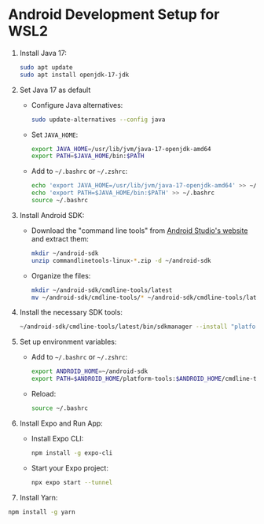 # Android Development Setup for WSL2

1. Install Java 17:

    ```bash
    sudo apt update
    sudo apt install openjdk-17-jdk
    ```

2. Set Java 17 as default

   - Configure Java alternatives:

     ```bash
     sudo update-alternatives --config java
     ```

   - Set `JAVA_HOME`:

     ```bash
     export JAVA_HOME=/usr/lib/jvm/java-17-openjdk-amd64
     export PATH=$JAVA_HOME/bin:$PATH
     ```

   - Add to `~/.bashrc` or `~/.zshrc`:

     ```bash
     echo 'export JAVA_HOME=/usr/lib/jvm/java-17-openjdk-amd64' >> ~/.bashrc
     echo 'export PATH=$JAVA_HOME/bin:$PATH' >> ~/.bashrc
     source ~/.bashrc
     ```

3. Install Android SDK:

   - Download the "command line tools" from [Android Studio's website](https://developer.android.com/studio#command-tools) and extract them:

     ```bash
     mkdir ~/android-sdk
     unzip commandlinetools-linux-*.zip -d ~/android-sdk
     ```

   - Organize the files:

     ```bash
     mkdir ~/android-sdk/cmdline-tools/latest
     mv ~/android-sdk/cmdline-tools/* ~/android-sdk/cmdline-tools/latest/
     ```

6. Install the necessary SDK tools:

   ```bash
   ~/android-sdk/cmdline-tools/latest/bin/sdkmanager --install "platform-tools" "build-tools;30.0.3" "platforms;android-30"
   ```

7. Set up environment variables:

   - Add to `~/.bashrc` or `~/.zshrc`:

     ```bash
     export ANDROID_HOME=~/android-sdk
     export PATH=$ANDROID_HOME/platform-tools:$ANDROID_HOME/cmdline-tools/latest/bin:$PATH
     ```

   - Reload:

     ```bash
     source ~/.bashrc
     ```

8. Install Expo and Run App:

   - Install Expo CLI:

     ```bash
     npm install -g expo-cli
     ```

   - Start your Expo project:

     ```bash
     npx expo start --tunnel
     ```

9. Install Yarn:

```bash
npm install -g yarn
```

